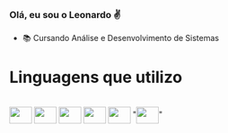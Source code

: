 ### Olá, eu sou o Leonardo ✌

- 📚 Cursando Análise e Desenvolvimento de Sistemas

<h1>Linguagens que utilizo</h1>

<div style="display: inline-block"></br>
  <img align="center" height="30" width="40" src="https://cdn.jsdelivr.net/gh/devicons/devicon/icons/php/php-plain.svg" />
  <img align="center" height="30" width="40" src="https://cdn.jsdelivr.net/gh/devicons/devicon/icons/html5/html5-original.svg" />
  <img align="center" height="30" width="40" src="https://cdn.jsdelivr.net/gh/devicons/devicon/icons/css3/css3-original.svg" />
  <img align="center" height="30" width="40" src="https://cdn.jsdelivr.net/gh/devicons/devicon/icons/swift/swift-original.svg" />
  <img align="center" height="30" width="40" src="https://cdn.jsdelivr.net/gh/devicons/devicon/icons/dart/dart-original.svg" />
  "<img align="center" height="30" width="40"src="https://cdn.jsdelivr.net/gh/devicons/devicon/icons/flutter/flutter-original.svg" />"       
</div>

